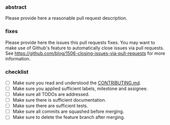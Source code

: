 ### abstract
Please provide here a reasonable pull request description.

### fixes
Please provide here the issues this pull requests fixes. You may want to make
use of Github's feature to automatically close issues via pull requests. See
https://github.com/blog/1506-closing-issues-via-pull-requests for more
information.

### checklist
- [ ] Make sure you read and understood the [CONTRIBUTING.md](https://github.com/xh3b4sd/anna/.github/CONTRIBUTING.md).
- [ ] Make sure you applied sufficient labels, milestone and assignee.
- [ ] Make sure all TODOs are addressed.
- [ ] Make sure there is sufficient documentation.
- [ ] Make sure there are sufficient tests.
- [ ] Make sure all commits are squashed before merging.
- [ ] Make sure to delete the feature branch after merging.

